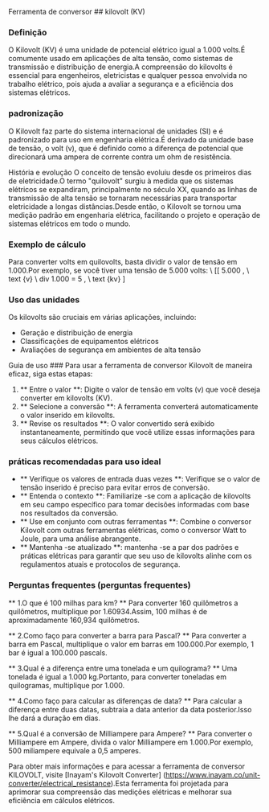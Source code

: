 Ferramenta de conversor ## kilovolt (KV)

### Definição
O Kilovolt (KV) é uma unidade de potencial elétrico igual a 1.000 volts.É comumente usado em aplicações de alta tensão, como sistemas de transmissão e distribuição de energia.A compreensão do kilovolts é essencial para engenheiros, eletricistas e qualquer pessoa envolvida no trabalho elétrico, pois ajuda a avaliar a segurança e a eficiência dos sistemas elétricos.

### padronização
O Kilovolt faz parte do sistema internacional de unidades (SI) e é padronizado para uso em engenharia elétrica.É derivado da unidade base de tensão, o volt (v), que é definido como a diferença de potencial que direcionará uma ampera de corrente contra um ohm de resistência.

História e evolução
O conceito de tensão evoluiu desde os primeiros dias de eletricidade.O termo "quilovolt" surgiu à medida que os sistemas elétricos se expandiram, principalmente no século XX, quando as linhas de transmissão de alta tensão se tornaram necessárias para transportar eletricidade a longas distâncias.Desde então, o Kilovolt se tornou uma medição padrão em engenharia elétrica, facilitando o projeto e operação de sistemas elétricos em todo o mundo.

### Exemplo de cálculo
Para converter volts em quilovolts, basta dividir o valor de tensão em 1.000.Por exemplo, se você tiver uma tensão de 5.000 volts:
\ [[
5.000 \, \ text {v} \ div 1.000 = 5 \, \ text {kv}
\]

### Uso das unidades
Os kilovolts são cruciais em várias aplicações, incluindo:
- Geração e distribuição de energia
- Classificações de equipamentos elétricos
- Avaliações de segurança em ambientes de alta tensão

Guia de uso ###
Para usar a ferramenta de conversor Kilovolt de maneira eficaz, siga estas etapas:
1. ** Entre o valor **: Digite o valor de tensão em volts (v) que você deseja converter em kilovolts (KV).
2. ** Selecione a conversão **: A ferramenta converterá automaticamente o valor inserido em kilovolts.
3. ** Revise os resultados **: O valor convertido será exibido instantaneamente, permitindo que você utilize essas informações para seus cálculos elétricos.

### práticas recomendadas para uso ideal
- ** Verifique os valores de entrada duas vezes **: Verifique se o valor de tensão inserido é preciso para evitar erros de conversão.
- ** Entenda o contexto **: Familiarize -se com a aplicação de kilovolts em seu campo específico para tomar decisões informadas com base nos resultados da conversão.
- ** Use em conjunto com outras ferramentas **: Combine o conversor Kilovolt com outras ferramentas elétricas, como o conversor Watt to Joule, para uma análise abrangente.
- ** Mantenha -se atualizado **: mantenha -se a par dos padrões e práticas elétricas para garantir que seu uso de kilovolts alinhe com os regulamentos atuais e protocolos de segurança.

### Perguntas frequentes (perguntas frequentes)

** 1.O que é 100 milhas para km? **
Para converter 160 quilômetros a quilômetros, multiplique por 1.60934.Assim, 100 milhas é de aproximadamente 160,934 quilômetros.

** 2.Como faço para converter a barra para Pascal? **
Para converter a barra em Pascal, multiplique o valor em barras em 100.000.Por exemplo, 1 bar é igual a 100.000 pascals.

** 3.Qual é a diferença entre uma tonelada e um quilograma? **
Uma tonelada é igual a 1.000 kg.Portanto, para converter toneladas em quilogramas, multiplique por 1.000.

** 4.Como faço para calcular as diferenças de data? **
Para calcular a diferença entre duas datas, subtraia a data anterior da data posterior.Isso lhe dará a duração em dias.

** 5.Qual é a conversão de Milliampere para Ampere? **
Para converter o Milliampere em Ampere, divida o valor Milliampere em 1.000.Por exemplo, 500 miliampere equivale a 0,5 amperes.

Para obter mais informações e para acessar a ferramenta de conversor KILOVOLT, visite [Inayam's Kilovolt Converter] (https://www.inayam.co/unit-converter/electrical_resistance).Esta ferramenta foi projetada para aprimorar sua compreensão das medições elétricas e melhorar sua eficiência em cálculos elétricos.